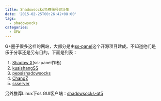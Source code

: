 ```yaml
---
title: Shadowsocks免费账号网址集
date: '2015-02-25T00:26:42+08:00'
tags:
  - shadowsocks
categories:
  - GFW
---
```

G+圈子很多这样的网站，大部分是由[ss-panel](https://github.com/orvice/ss-panel)这个开源项目建成。不知道他们是乐于分享还是另有目的。下面是列表：

1. [Shadow X](https://cattt.com/)(ss-panel作者)
1. [kuaishangSS](http://free.kuaishangss.tk/)
2. [pepsishadowsocks](http://vpn.lintwo.com/)
3. [ChangZ](http://tashi.xyz/)
4. [ssserver](http://ss.ssserver.biz/)

另外推荐Linux下ss GUI客户端：[shadowsocks-qt5](https://github.com/librehat/shadowsocks-qt5)
